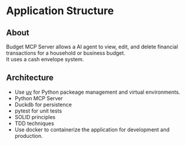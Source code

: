 # Application Structure

## About
Budget MCP Server allows a AI agent to view, edit, and delete financial transactions for a household or business budget.  
It uses a cash envelope system.

## Architecture
- Use [uv](https://docs.astral.sh/uv/) for Python packeage management and virtual environments.
- Python MCP Server
- Duckdb for persistence
- pytest for unit tests
- SOLID principles
- TDD techniques
- Use docker to containerize the application for development and production.
